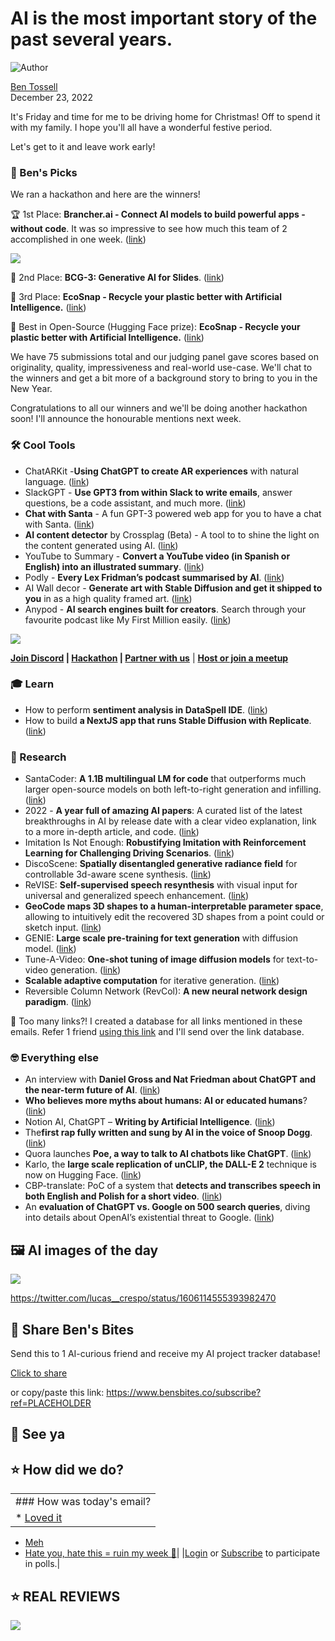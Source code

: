 # AI is the most important story of the past several years.

![Author](https://media.beehiiv.com/cdn-cgi/image/fit=scale-down,format=auto,onerror=redirect,quality=80/uploads/user/profile_picture/fc858b4d-39e3-4be1-abf4-2b55504e21a2/thumb_uJ4UYake_400x400.jpg)

[Ben Tossell](https://www.twitter.com/bentossell)\
December 23, 2022

It's Friday and time for me to be driving home for Christmas! Off to spend it with my family. I hope you'll all have a wonderful festive period.

Let's get to it and leave work early!

### **🤌 Ben's Picks**

We ran a hackathon and here are the winners!

🏆 1st Place: **Brancher.ai - Connect AI models to build powerful apps - without code**. It was so impressive to see how much this team of 2 accomplished in one week. ([link](https://www.brancher.ai/))

![](https://media.beehiiv.com/cdn-cgi/image/fit=scale-down,format=auto,onerror=redirect,quality=80/uploads/asset/file/9b107695-2c9e-4a89-9f74-d0f771498cdb/PnnE17hwKVqmxkoRTC8gjRj1qo.png)

🥈 2nd Place: **BCG-3: Generative AI for Slides**. ([link](https://gen.page/bcg))

🥉 3rd Place: **EcoSnap - Recycle your plastic better with Artificial Intelligence.** ([link](https://ecosnap.vercel.app/))

🤗 Best in Open-Source (Hugging Face prize): **EcoSnap - Recycle your plastic better with Artificial Intelligence.** ([link](https://ecosnap.vercel.app/))

We have 75 submissions total and our judging panel gave scores based on originality, quality, impressiveness and real-world use-case. We'll chat to the winners and get a bit more of a background story to bring to you in the New Year.

Congratulations to all our winners and we'll be doing another hackathon soon! I'll announce the honourable mentions next week.

### **🛠️ Cool Tools**

- ChatARKit -**Using ChatGPT to create AR experiences** with natural language. ([link](https://github.com/trzy/ChatARKit))
- SlackGPT - **Use GPT3 from within Slack to write emails**, answer questions, be a code assistant, and much more. ([link](https://www.garywu.org/slackgpt.html))
- **Chat with Santa** - A fun GPT-3 powered web app for you to have a chat with Santa. ([link](https://www.chatwithsanta.live/))
- **AI content detector** by Crossplag (Beta) - A tool to to shine the light on the content generated using AI. ([link](https://crossplag.com/detecting-if-a-text-is-ai-generated/))
- YouTube to Summary - **Convert a YouTube video (in Spanish or English) into an illustrated summary**. ([link](https://huggingface.co/spaces/juancopi81/whisper-demo-es-medium))
- Podly - **Every Lex Fridman’s podcast summarised by AI**. ([link](https://podly.ai/))
- AI Wall decor - **Generate art with Stable Diffusion and get it shipped to you** in as a high quality framed art. ([link](https://aiwalldecor.com/))
- Anypod - **AI search engines built for creators**. Search through your favourite podcast like My First Million easily. ([link](https://www.anypod.ai/))

![](https://media.beehiiv.com/cdn-cgi/image/fit=scale-down,format=auto,onerror=redirect,quality=80/uploads/asset/file/60061341-0bc1-417d-8f1b-301ddaf8dd61/Screenshot_2022-12-23_at_09.15.04.png)

**[Join Discord](https://discord.gg/qd92NKjDdE) | [Hackathon](https://vanilla-peach-484.notion.site/Ben-s-Bites-AI-Hackathon-27k-324b3e8b3d474a12a2e828b7ac45f9f9) | [Partner with us](https://sponsor.bensbites.co/)** | [**Host or join a meetup**](https://meetups.bensbites.co/)

### **🎓 Learn**

- How to perform **sentiment analysis in DataSpell IDE**. ([link](https://youtu.be/c1zcPLVbhg4))
- How to build **a NextJS app that runs Stable Diffusion with Replicate**. ([link](https://replicate.com/docs/get-started/nextjs))

### **🔬 Research**

- SantaCoder: **A 1.1B multilingual LM for code** that outperforms much larger open-source models on both left-to-right generation and infilling. ([link](https://www.google.com/url?q=https://www.google.com/url?q%3Dhttps://www.google.com/url?q%253Dhttps://www.google.com/url?q%25253Dhttps://www.google.com/url?q%2525253Dhttps://www.google.com/url?q%252525253Dhttps://t.co/YV3pzUbYOr%2525252526sa%252525253DD%2525252526source%252525253Deditors%2525252526ust%252525253D1671786460642148%2525252526usg%252525253DAOvVaw2B9pdCd2RP4w2hvWRQDJVp%25252526sa%2525253DD%25252526source%2525253Deditors%25252526ust%2525253D1671786489689699%25252526usg%2525253DAOvVaw0B_LmNeZNLctOGV9nyZS5Y%252526sa%25253DD%252526source%25253Deditors%252526ust%25253D1671786495435250%252526usg%25253DAOvVaw3wmOEGOJ_xgcdTk1tNkV8k%2526sa%253DD%2526source%253Deditors%2526ust%253D1671786500545138%2526usg%253DAOvVaw2zPLkJ-n3MOjRiiFE5fyZ6%26sa%3DD%26source%3Deditors%26ust%3D1671786545920663%26usg%3DAOvVaw2UHsbWeuGYHkaM7judECvm\&sa=D\&source=editors\&ust=1671786550827059\&usg=AOvVaw0w7D1CHb4tT3G1iXcptuY5))
- 2022 - **A year full of amazing AI papers**: A curated list of the latest breakthroughs in AI by release date with a clear video explanation, link to a more in-depth article, and code. ([link](https://www.google.com/url?q=https://www.google.com/url?q%3Dhttps://www.google.com/url?q%253Dhttps://www.google.com/url?q%25253Dhttps://www.google.com/url?q%2525253Dhttps://www.google.com/url?q%252525253Dhttps://github.com/louisfb01/best_AI_papers_2022%2525252526sa%252525253DD%2525252526source%252525253Deditors%2525252526ust%252525253D1671786460642556%2525252526usg%252525253DAOvVaw090DgiqmmktUhYs5Kt3-q7%25252526sa%2525253DD%25252526source%2525253Deditors%25252526ust%2525253D1671786489690043%25252526usg%2525253DAOvVaw3zewpLAP77gnamEehyp8h-%252526sa%25253DD%252526source%25253Deditors%252526ust%25253D1671786495435720%252526usg%25253DAOvVaw3N900etexAsEvifMxMWpTP%2526sa%253DD%2526source%253Deditors%2526ust%253D1671786500545849%2526usg%253DAOvVaw15FX-Dugl8FlAM2C2L_0Xq%26sa%3DD%26source%3Deditors%26ust%3D1671786545922399%26usg%3DAOvVaw2F5IJ9MgG8ThoJtl69J-sE\&sa=D\&source=editors\&ust=1671786550828747\&usg=AOvVaw2dYzy6OjBKNfFAkmnLNcpO))
- Imitation Is Not Enough: **Robustifying Imitation with Reinforcement Learning for Challenging Driving Scenarios**. ([link](https://arxiv.org/abs/2212.11419))
- DiscoScene: **Spatially disentangled generative radiance field** for controllable 3d-aware scene synthesis. ([link](https://snap-research.github.io/discoscene/))
- ReVISE: **Self-supervised speech resynthesis** with visual input for universal and generalized speech enhancement. ([link](https://wnhsu.github.io/ReVISE/))
- **GeoCode maps 3D shapes to a human-interpretable parameter space**, allowing to intuitively edit the recovered 3D shapes from a point could or sketch input. ([link](https://threedle.github.io/GeoCode/))
- ​​GENIE: **Large scale pre-training for text generation** with diffusion model. ([link](https://arxiv.org/abs/2212.11685))
- Tune-A-Video: **One-shot tuning of image diffusion models** for text-to-video generation. ([link](https://tuneavideo.github.io/))
- **Scalable adaptive computation** for iterative generation. ([link](https://arxiv.org/abs/2212.11972))
- Reversible Column Network (RevCol): **A new neural network design paradigm**. ([link](https://arxiv.org/abs/2212.11696))

👋 Too many links?! I created a database for all links mentioned in these emails. Refer 1 friend [using this link](https://www.bensbites.co/subscribe?ref=PLACEHOLDER) and I'll send over the link database.

### **🤓 Everything else**

- An interview with **Daniel Gross and Nat Friedman about ChatGPT and the near-term future of AI**. ([link](https://stratechery.com/2022/an-interview-with-daniel-gross-and-nat-friedman-about-chatgpt-and-the-near-term-future-of-ai/))
- **Who believes more myths about humans: AI or educated humans**? ([link](https://oneusefulthing.substack.com/p/who-believes-more-myths-about-humans))
- Notion AI, ChatGPT – **Writing by Artificial Intelligence**. ([link](https://www.yearzero.io/blog/Notion-AI-ChatGPT-Artificial-Intelligence-Writing))
- The**first rap fully written and sung by AI in the voice of Snoop Dogg**. ([link](https://youtu.be/CHCEowpvNxk))
- Quora launches **Poe, a way to talk to AI chatbots like ChatGPT**. ([link](https://techcrunch.com/2022/12/21/quora-launches-poe-a-way-to-talk-to-ai-chatbots-like-chatgpt/))
- Karlo, the **large scale replication of unCLIP, the DALL-E 2** technique is now on Hugging Face. ([link](https://huggingface.co/spaces/kakaobrain/karlo))
- CBP-translate: PoC of a system that **detects and transcribes speech in both English and Polish for a short video**. ([link](https://github.com/elanmart/cbp-translate))
- An **evaluation of ChatGPT vs. Google on 500 search queries**, diving into details about OpenAI’s existential threat to Google. ([link](https://www.surgehq.ai//blog/googles-existential-threat-chatgpt-matches-googles-performance-on-informational-search-queries-and-smashes-it-on-coding))

## **🖼 AI images of the day**

![](https://media.beehiiv.com/cdn-cgi/image/fit=scale-down,format=auto,onerror=redirect,quality=80/uploads/asset/file/0fcd7091-ba75-42db-a56e-8d1afc17639f/ezgif.com-gif-maker__42_.gif)

<https://twitter.com/lucas__crespo/status/1606114555393982470>

## **🤗 Share Ben's Bites**

Send this to 1 AI-curious friend and receive my AI project tracker database!

[Click to share](https://www.bensbites.co/subscribe?ref=PLACEHOLDER)

or copy/paste this link: https://www.bensbites.co/subscribe?ref=PLACEHOLDER

## **👋 See ya**

## **⭐️ How did we do?**

||
|:---|
|### How was today's email?|
|\* [Loved it](https://www.bensbites.co/login)

- [Meh](https://www.bensbites.co/login)
- [Hate you, hate this = ruin my week 🥹](https://www.bensbites.co/login)|
  |[Login](https://www.bensbites.co/login) or [Subscribe](https://www.bensbites.co/subscribe) to participate in polls.|

## **⭐️ REAL** REVIEWS

![](https://media.beehiiv.com/cdn-cgi/image/fit=scale-down,format=auto,onerror=redirect,quality=80/uploads/asset/file/c8a91ecd-5477-493e-bb9d-9ed8f04bde24/Screenshot_2022-12-13_at_14.55.58.png)

